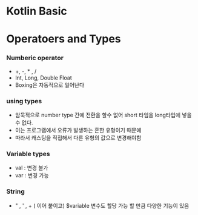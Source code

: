 # Kotlin Basic
# Operatoers and Types

### Numberic operator

- +, -, * , /
- Int, Long, Double Float
- Boxing은 자동적으로 일어난다

### using types

- 암묵적으로 number type 간에 전환을 할수 없어 short 타임을 long타입에 넣을 수 없다.
- 이는 프로그램에서 오류가 발생하는 흔한 유형이기 때문에
- 따라서 캐스팅을 직접해서 다른 유형의 값으로 변경해야함

### Variable types

- val : 변경 불가
- var : 변경 가능

### String

- " , ' , + ( 이어 붙이고) $variable 변수도 할당 가능 할 만큼 다양한 기능이 있음